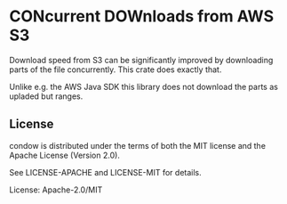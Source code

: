 # CONcurrent DOWnloads from AWS S3

Download speed from S3 can be significantly improved by
downloading parts of the file concurrently. This crate
does exactly that.

Unlike e.g. the AWS Java SDK this library does not download 
the parts as upladed but ranges.

## License

condow is distributed under the terms of both the MIT license and the Apache License (Version 2.0).

See LICENSE-APACHE and LICENSE-MIT for details.

License: Apache-2.0/MIT